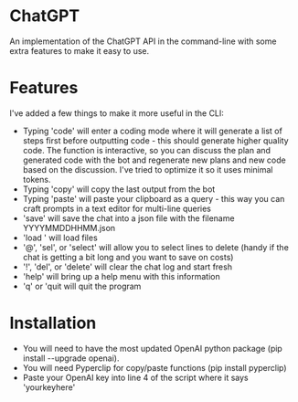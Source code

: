 # ChatGPT
An implementation of the ChatGPT API in the command-line with some extra features to make it easy to use.

# Features
I've added a few things to make it more useful in the CLI:
- Typing 'code' will enter a coding mode where it will generate a list of steps first before outputting code - this should generate higher quality code. The function is interactive, so you can discuss the plan and generated code with the bot and regenerate new plans and new code based on the discussion. I've tried to optimize it so it uses minimal tokens. 
- Typing 'copy' will copy the last output from the bot
- Typing 'paste' will paste your clipboard as a query - this way you can craft prompts in a text editor for multi-line queries
- 'save' will save the chat into a json file with the filename YYYYMMDDHHMM.json
- 'load <filename>' will load files
- '@', 'sel', or 'select' will allow you to select lines to delete (handy if the chat is getting a bit long and you want to save on costs)
- '!', 'del', or 'delete' will clear the chat log and start fresh
- 'help' will bring up a help menu with this information
- 'q' or 'quit will quit the program

# Installation
- You will need to have the most updated OpenAI python package (pip install --upgrade openai).
- You will need Pyperclip for copy/paste functions (pip install pyperclip)
- Paste your OpenAI key into line 4 of the script where it says 'yourkeyhere'

